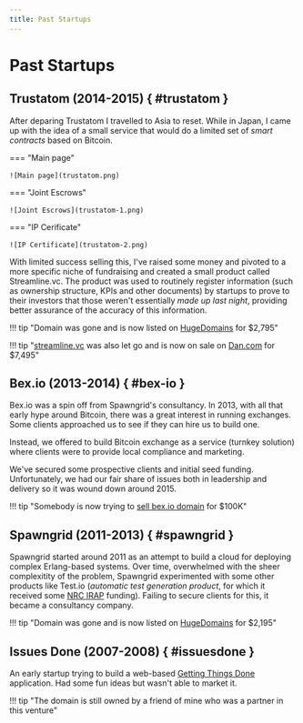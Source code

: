 ```yaml
---
title: Past Startups
---
```


# Past Startups

## Trustatom (2014-2015) { #trustatom }

After deparing Trustatom I travelled to Asia to reset. While in Japan, I came up with the idea of
a small service that would do a limited set of _smart contracts_ based on Bitcoin. 

=== "Main page"

    ![Main page](trustatom.png)

=== "Joint Escrows"

    ![Joint Escrows](trustatom-1.png)

=== "IP Cerificate"

    ![IP Certificate](trustatom-2.png)

With limited success selling this, I've raised some money and pivoted to a more specific niche of
fundraising and created a small product called Streamline.vc. The product was used to routinely register
information (such as ownership structure, KPIs and other documents) by startups to prove to their investors
that those weren't essentially _made up last night_, providing better assurance of the accuracy of this information.

!!! tip "Domain was gone and is now listed on [HugeDomains](https://www.hugedomains.com/domain_profile.cfm?d=trustatom.com) for $2,795"

!!! tip "[streamline.vc](https://streamline.vc) was also let go and is now on sale on [Dan.com](https://dan.com/buy-domain/streamline.vc) for $7,495"

## Bex.io (2013-2014) { #bex-io }

Bex.io was a spin off from Spawngrid's consultancy. In 2013, with all that
early hype around Bitcoin, there was a great interest in running exchanges. Some clients
approached us to see if they can hire us to build one. 

Instead, we offered to build Bitcoin exchange as a service (turnkey solution) where clients
were to provide local compliance and marketing. 

We've secured some prospective clients and initial seed funding. Unfortunately, we had our fair
share of issues both in leadership and delivery so it was wound down around 2015.

!!! tip "Somebody is now trying to [sell bex.io domain](https://ca.godaddy.com/domainsearch/find?checkAvail=1&tmskey=&domainToCheck=bex.io&isc=cjc99com&cjelbDays=45&AID=10450071&SID=domainr.com&utm_source=cj&utm_medium=affiliate&utm_campaign=xx-xx_corp_affiliate_10450071_001&utm_content=nb.io%2c+LLC_2513766&tgt=3198382&cjdata=MXxOfDB8WXww) for $100K"

## Spawngrid (2011-2013) { #spawngrid }

Spawngrid started around 2011 as an attempt to build a cloud for deploying
complex Erlang-based systems. Over time, overwhelmed with the sheer
complexitity of the problem, Spawngrid experimented with some other products
like Test.io (_automatic test generation product_, for which it received
some [NRC IRAP](https://nrc.canada.ca/en/support-technology-innovation) funding). 
Failing to secure clients for this, it became a consultancy company.

!!! tip "Domain was gone and is now listed on [HugeDomains](https://www.hugedomains.com/domain_profile.cfm?d=spawngrid.com) for $2,195"

## Issues Done (2007-2008) { #issuesdone }

An early startup trying to build a web-based [Getting Things Done](https://en.wikipedia.org/wiki/Getting_Things_Done) application.
Had some fun ideas but wasn't able to market it.

!!! tip "The domain is still owned by a friend of mine who was a partner in this venture"
